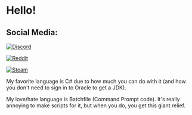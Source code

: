 # Hello!
## Social Media:
[![Discord](https://img.shields.io/badge/TheTank20-%231133-5865F2)](https://github.com/thepwrtank18/)

[![Reddit](https://img.shields.io/badge/TheTank18-u%2F-FF4500)](https://www.reddit.com/u/TheTank18)

[![Steam](https://img.shields.io/badge/thepwrtank18-Steam-2a475e)](https://steamcommunity.com/id/thepwrtank18)

My favorite language is C#  due to how much you can do with it (and how you don't need to sign in to Oracle to get a JDK).

My love/hate language is Batchfile (Command Prompt code). It's really annoying to make scripts for it, but when you do, you get this giant relief.
